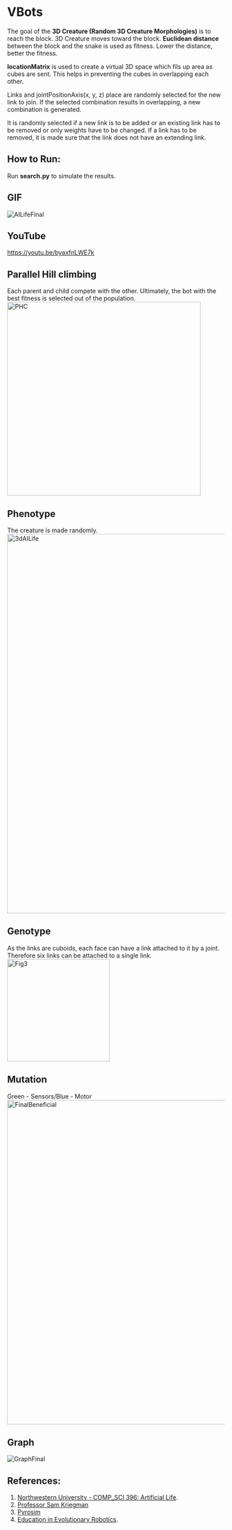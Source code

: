 # VBots

The goal of the **3D Creature (Random 3D Creature Morphologies)** is to reach the block.
3D Creature moves toward the block. **Euclidean distance** between the block and the snake is used as fitness. Lower the distance, better the fitness.

**locationMatrix** is used to create a virtual 3D space which fils up area as cubes are sent. This helps in preventing the cubes in overlapping each other.

Links and jointPositionAxis(x, y, z) place are randomly selected for the new link to join. If the selected combination results in overlapping, a new combination is generated.

It is randomly selected if a new link is to be added or an existing link has to be removed or only weights have to be changed. If a link has to be removed, it is made sure that the link does not have an extending link.

## How to Run:
Run **search.py** to simulate the results.

## GIF
![AILifeFinal](https://user-images.githubusercontent.com/114874910/225197330-44ed8c57-24db-419f-8170-7f0c12045863.gif)

## YouTube
https://youtu.be/byaxfnLWE7k

## Parallel Hill climbing
Each parent and child compete with the other. Ultimately, the bot with the best fitness is selected out of the population.
<img width="448" alt="PHC" src="https://user-images.githubusercontent.com/114874910/225202111-fe6b8bb7-8517-45c9-8e37-01e946d08587.png">

## Phenotype 
The creature is made randomly.
<img width="878" alt="3dAILife" src="https://user-images.githubusercontent.com/114874910/220258239-2e1e63d0-18e3-41b8-a610-55a132432249.png">

## Genotype 
As the links are cuboids, each face can have a link attached to it by a joint. Therefore six links can be attached to a single link.
<img width="237" alt="Fig3" src="https://user-images.githubusercontent.com/114874910/225195358-cd15c0e6-9977-4b1f-a237-979b1345f89e.png">

## Mutation
Green - Sensors/Blue - Motor
<img width="751" alt="FinalBeneficial" src="https://user-images.githubusercontent.com/114874910/225206123-3aedcda4-3185-4ea6-9734-dbe65a744479.png">


## Graph 
![GraphFinal](https://user-images.githubusercontent.com/114874910/225210789-d59ae60a-de83-4121-b90f-43e5ca0294c4.png)

## References:
1. [Northwestern University - COMP_SCI 396: Artificial Life](https://www.mccormick.northwestern.edu/computer-science/academics/courses/descriptions/396-2.html). 
2. [Professor Sam Kriegman](https://www.mccormick.northwestern.edu/research-faculty/directory/profiles/kriegman-sam.html) 
3. [Pyrosim](https://github.com/jbongard/pyrosim.git)
4. [Education in Evolutionary Robotics](https://www.reddit.com/r/ludobots/wiki/). 
